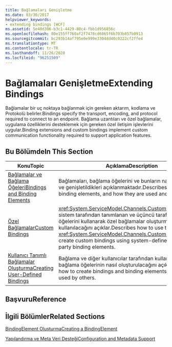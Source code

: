 ```yaml
---
title: Bağlamaları Genişletme
ms.date: 03/30/2017
helpviewer_keywords:
- extending bindings [WCF]
ms.assetid: 5e40d306-b3c1-4429-80c4-fbb1d956856c
ms.openlocfilehash: 80e155ff760af2f7478cd6865f6b703b857b0913
ms.sourcegitcommit: bc293b14af795e0e999e3304dd40c0222cf2ffe4
ms.translationtype: MT
ms.contentlocale: tr-TR
ms.lasthandoff: 11/26/2020
ms.locfileid: "96251509"
---
```

# <a name="extending-bindings"></a><span data-ttu-id="c4f91-102">Bağlamaları Genişletme</span><span class="sxs-lookup"><span data-stu-id="c4f91-102">Extending Bindings</span></span>

<span data-ttu-id="c4f91-103">Bağlamalar bir uç noktaya bağlanmak için gereken aktarım, kodlama ve Protokolü belirler.</span><span class="sxs-lookup"><span data-stu-id="c4f91-103">Bindings specify the transport, encoding, and protocol required to connect to an endpoint.</span></span> <span data-ttu-id="c4f91-104">Bağlama uzantıları ve özel bağlamalar, uygulama özelliklerini desteklemek için gereken özel iletişim işlevlerini uygular.</span><span class="sxs-lookup"><span data-stu-id="c4f91-104">Binding extensions and custom bindings implement custom communication functionality required to support application features.</span></span>  
  
## <a name="in-this-section"></a><span data-ttu-id="c4f91-105">Bu Bölümde</span><span class="sxs-lookup"><span data-stu-id="c4f91-105">In This Section</span></span>  
  
|<span data-ttu-id="c4f91-106">Konu</span><span class="sxs-lookup"><span data-stu-id="c4f91-106">Topic</span></span>|<span data-ttu-id="c4f91-107">Açıklama</span><span class="sxs-lookup"><span data-stu-id="c4f91-107">Description</span></span>|  
|-----------|-----------------|  
|[<span data-ttu-id="c4f91-108">Bağlamalar ve Bağlama Öğeleri</span><span class="sxs-lookup"><span data-stu-id="c4f91-108">Bindings and Binding Elements</span></span>](bindings-and-binding-elements.md)|<span data-ttu-id="c4f91-109">Bağlamaları, bağlama öğelerini ve bunların nasıl kullanıldığını ve genişletildikleri açıklanmaktadır.</span><span class="sxs-lookup"><span data-stu-id="c4f91-109">Describes bindings, binding elements, and how they are used and extended.</span></span>|  
|[<span data-ttu-id="c4f91-110">Özel Bağlamalar</span><span class="sxs-lookup"><span data-stu-id="c4f91-110">Custom Bindings</span></span>](custom-bindings.md)|<span data-ttu-id="c4f91-111"><xref:System.ServiceModel.Channels.CustomBinding>Sınıfının, sistem tarafından tanımlanan ve üçüncü taraf bağlama öğelerini kullanarak özel bağlamalar oluşturmak için nasıl kullanılacağını açıklar.</span><span class="sxs-lookup"><span data-stu-id="c4f91-111">Describes how to use the <xref:System.ServiceModel.Channels.CustomBinding> class to create custom bindings using system-defined and third-party binding elements.</span></span>|  
|[<span data-ttu-id="c4f91-112">Kullanıcı Tanımlı Bağlamalar Oluşturma</span><span class="sxs-lookup"><span data-stu-id="c4f91-112">Creating User-Defined Bindings</span></span>](creating-user-defined-bindings.md)|<span data-ttu-id="c4f91-113">Bağlama ve diğer kullanıcılar tarafından kullanılabilecek bağlama öğelerinin nasıl oluşturulacağını açıklar.</span><span class="sxs-lookup"><span data-stu-id="c4f91-113">Describes how to create bindings and binding elements that can be used by others.</span></span>|  
  
## <a name="reference"></a><span data-ttu-id="c4f91-114">Başvuru</span><span class="sxs-lookup"><span data-stu-id="c4f91-114">Reference</span></span>  
  
## <a name="related-sections"></a><span data-ttu-id="c4f91-115">İlgili Bölümler</span><span class="sxs-lookup"><span data-stu-id="c4f91-115">Related Sections</span></span>  

 [<span data-ttu-id="c4f91-116">BindingElement Oluşturma</span><span class="sxs-lookup"><span data-stu-id="c4f91-116">Creating a BindingElement</span></span>](creating-a-bindingelement.md)  
  
 [<span data-ttu-id="c4f91-117">Yapılandırma ve Meta Veri Desteği</span><span class="sxs-lookup"><span data-stu-id="c4f91-117">Configuration and Metadata Support</span></span>](configuration-and-metadata-support.md)
